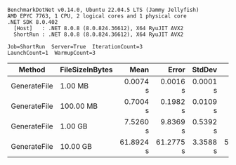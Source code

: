 ```

BenchmarkDotNet v0.14.0, Ubuntu 22.04.5 LTS (Jammy Jellyfish)
AMD EPYC 7763, 1 CPU, 2 logical cores and 1 physical core
.NET SDK 8.0.402
  [Host]   : .NET 8.0.8 (8.0.824.36612), X64 RyuJIT AVX2
  ShortRun : .NET 8.0.8 (8.0.824.36612), X64 RyuJIT AVX2

Job=ShortRun  Server=True  IterationCount=3  
LaunchCount=1  WarmupCount=3  

```
| Method       | FileSizeInBytes | Mean      | Error     | StdDev   | Min       | Max       | Q1        | Q3        | Median    | Gen0        | Gen1    | Gen2    | Allocated |
|------------- |---------------- |----------:|----------:|---------:|----------:|----------:|----------:|----------:|----------:|------------:|--------:|--------:|----------:|
| GenerateFile | 1.00 MB         |  0.0074 s |  0.0016 s | 0.0001 s |  0.0073 s |  0.0075 s |  0.0073 s |  0.0074 s |  0.0074 s |     46.8750 | 46.8750 | 46.8750 |   0.01 GB |
| GenerateFile | 100.00 MB       |  0.7004 s |  0.1982 s | 0.0109 s |  0.6879 s |  0.7071 s |  0.6971 s |  0.7067 s |  0.7063 s |   1000.0000 |       - |       - |   0.57 GB |
| GenerateFile | 1.00 GB         |  7.5260 s |  9.8369 s | 0.5392 s |  7.1414 s |  8.1423 s |  7.2178 s |  7.7183 s |  7.2942 s |  18000.0000 |       - |       - |   5.85 GB |
| GenerateFile | 10.00 GB        | 61.8924 s | 61.2775 s | 3.3588 s | 58.0374 s | 64.1887 s | 60.7442 s | 63.8199 s | 63.4510 s | 190000.0000 |       - |       - |  58.47 GB |
